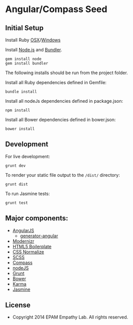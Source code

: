 # Angular/Compass Seed


## Initial Setup

Install Ruby [OSX](https://www.ruby-lang.org/en/downloads/)/[Windows](http://rubyinstaller.org/downloads/)

Install [Node.js](http://nodejs.org/) and [Bundler](http://bundler.io/).

```
gem install node
gem install bundler
```

The following installs should be run from the project folder.

Install all Ruby dependencies defined in Gemfile:

```
bundle install
```

Install all nodeJs dependencies defined in package.json:

```
npm install
```

Install all Bower dependencies defined in bower.json:

```
bower install
```


## Development

For live development:

```
grunt dev
```

To render your static file output to the ```/dist/``` directory:

```
grunt dist
```

To run Jasmine tests:

```
grunt test
```


## Major components:

* [AngularJS](http://angularjs.org/)
  * [generator-angular](https://npmjs.org/package/generator-angular)
* [Modernizr](http://modernizr.com/)
* [HTML5 Boilerplate](https://github.com/h5bp/html5-boilerplate)
* [CSS Normalize](https://github.com/necolas/normalize.css/)
* [SCSS](http://sass-lang.com/)
* [Compass](http://compass-style.org/)
* [nodeJS](http://nodejs.org/)
* [Grunt](http://gruntjs.com/)
* [Bower](https://github.com/bower/bower)
* [Karma](http://karma-runner.github.io/0.10/index.html)
* [Jasmine](https://github.com/pivotal/jasmine)


## License

* Copyright 2014 EPAM Empathy Lab. All rights reserved.
